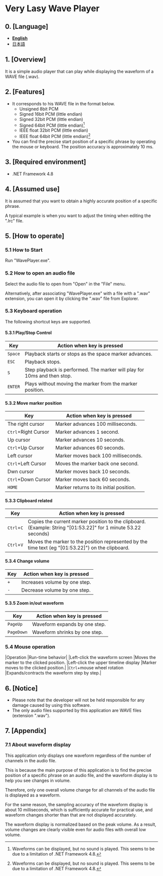 # Very Lasy Wave Player

## 0. [Language]
+ <u>**English**</u>
+ [日本語](README.md)

## 1. [Overview]
It is a simple audio player that can play while displaying the waveform of a WAVE file (.wav).

## 2. [Features]
+ It corresponds to his WAVE file in the format below.
  + Unsigned 8bit PCM
  + Signed 16bit PCM (little endian)
  + Signed 32bit PCM (little endian)
  + Signed 64bit PCM (little endian)[^1]
  + IEEE float 32bit PCM (little endian)
  + IEEE float 64bit PCM (little endian)[^1]
+ You can find the precise start position of a specific phrase by operating the mouse or keyboard. The position accuracy is approximately 10 ms.

## 3. [Required environment]
+ .NET Framework 4.8
## 4. [Assumed use]
It is assumed that you want to obtain a highly accurate position of a specific phrase.

A typical example is when you want to adjust the timing when editing the ".lrc" file.

## 5. [How to operate]
### 5.1 How to Start
Run "WavePlayer.exe".

### 5.2 How to open an audio file
Select the audio file to open from "Open" in the "File" menu.

Alternatively, after associating "WavePlayer.exe" with a file with a ".wav" extension, you can open it by clicking the ".wav" file from Explorer.

### 5.3 Keyboard operation
The following shortcut keys are supported.

#### 5.3.1 Play/Stop Control

|Key | Action when key is pressed|
|--|--|
| `Space` | Playback starts or stops as the space marker advances.|
| `ESC` | Playback stops.|
|`S` |Step playback is performed. The marker will play for 10ms and then stop.|
|`ENTER`| Plays without moving the marker from the marker position.|

#### 5.3.2 Move marker position
|Key | Action when key is pressed|
|--|--|
|The right cursor |Marker advances 100 milliseconds.|
|`Ctrl`+Right Cursor| Marker advances 1 second.|
|Up cursor |Marker advances 10 seconds.|
|`Ctrl`+Up Cursor |Marker advances 60 seconds.|
|Left cursor |Marker moves back 100 milliseconds.|
|`Ctrl`+Left Cursor| Moves the marker back one second.|
|Dwn cursor |Marker moves back 10 seconds.|
|`Ctrl`+Down Cursor| Marker moves back 60 seconds.|
|`HOME` |Marker returns to its initial position.|

#### 5.3.3 Clipboard related
|Key | Action when key is pressed|
|--|--|
|`Ctrl`+`C` |Copies the current marker position to the clipboard. (Example: String "[01:53.22]" for 1 minute 53.22 seconds)|
|`Ctrl`+`V` |Moves the marker to the position represented by the time text (eg "[01:53.22]") on the clipboard.|

#### 5.3.4 Change volume
|Key | Action when key is pressed|
|--|--|
|`+` |Increases volume by one step.|
|`-`| Decrease volume by one step.|

#### 5.3.5 Zoom in/out waveform
|Key | Action when key is pressed|
|--|--|
|`PageUp`| Waveform expands by one step.|
|`PageDown`| Waveform shrinks by one step.|

### 5.4 Mouse operation
|Operation |Run-time behavior|
|Left-click the waveform screen |Moves the marker to the clicked position.
|Left-click the upper timeline display |Marker moves to the clicked position.|
|`Ctrl`+mouse wheel rotation |Expands/contracts the waveform step by step.|

## 6. [Notice]
+ Please note that the developer will not be held responsible for any damage caused by using this software.
+ The only audio files supported by this application are WAVE files (extension ".wav").

## 7. [Appendix]
### 7.1 About waveform display
This application only displays one waveform regardless of the number of channels in the audio file.

This is because the main purpose of this application is to find the precise position of a specific phrase on an audio file, and the waveform display is to help you see changes in volume.

Therefore, only one overall volume change for all channels of the audio file is displayed as a waveform.

For the same reason, the sampling accuracy of the waveform display is about 10 milliseconds, which is sufficiently accurate for practical use, and waveform changes shorter than that are not displayed accurately.

The waveform display is normalized based on the peak volume. As a result, volume changes are clearly visible even for audio files with overall low volume.

[^1]: Waveforms can be displayed, but no sound is played. This seems to be due to a limitation of .NET Framework 4.8.
